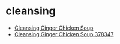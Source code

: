 # cleansing

 * [Cleansing Ginger Chicken Soup](../../index/c/cleansing-ginger-chicken-soup-378347.json)
 * [Cleansing Ginger Chicken Soup 378347](../../index/c/cleansing-ginger-chicken-soup-378347.json)
